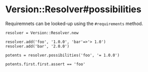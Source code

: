 # Version::Resolver#possibilities

Requiremnets can be looked-up using the `#requirements` method.

    resolver = Version::Resolver.new

    resolver.add('foo', '1.0.0', 'bar'=>'> 1.0')
    resolver.add('bar', '2.0.0')

    potents = resolver.possibilities('foo', '= 1.0.0')

    potents.first.first.assert == 'foo'

